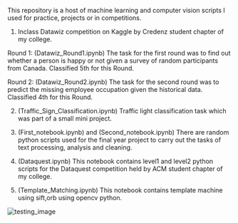 This repository is a host of machine learning and computer vision scripts I used for practice, projects or in competitions. 

1. Inclass Datawiz competition on Kaggle by Credenz student chapter of my college.

Round 1: (Datawiz_Round1.ipynb) The task for the first round was to find out whether a person is happy or not given a survey 
of random participants from Canada. Classified 5th for this Round. 

Round 2: (Datawiz_Round2.ipynb) The task for the second round was to predict the missing employee occupation given the 
historical data. Classified 4th for this Round.


2. (Traffic_Sign_Classification.ipynb) Traffic light classification task which was part of a small mini project.


3. (First_notebook.ipynb) and (Second_notebook.ipynb) There are random python scripts used for the final year project
to carry out the tasks of text processing, analysis and cleaning. 


4. (Dataquest.ipynb) This notebook contains level1 and level2 python scripts for the Dataquest competition held 
by ACM student chapter of my college.


5. (Template_Matching.ipynb) This notebook contains template machine using sift,orb using opencv python.

![testing_image](https://user-images.githubusercontent.com/47865216/142721495-60f54274-2374-4a67-956a-8c3eb9c6cbdf.PNG)

